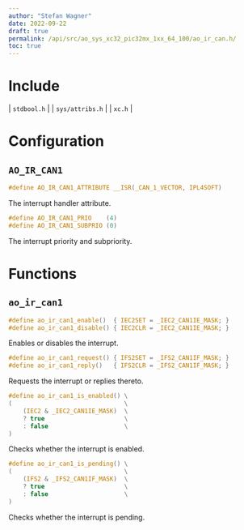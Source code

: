 ```yaml
---
author: "Stefan Wagner"
date: 2022-09-22
draft: true
permalink: /api/src/ao_sys_xc32_pic32mx_1xx_64_100/ao_ir_can.h/
toc: true
---
```


# Include

| `stdbool.h` |
| `sys/attribs.h` |
| `xc.h` |

# Configuration

## `AO_IR_CAN1`

```c
#define AO_IR_CAN1_ATTRIBUTE __ISR(_CAN_1_VECTOR, IPL4SOFT)
```

The interrupt handler attribute.

```c
#define AO_IR_CAN1_PRIO    (4)
#define AO_IR_CAN1_SUBPRIO (0)
```

The interrupt priority and subpriority.

# Functions

## `ao_ir_can1`

```c
#define ao_ir_can1_enable()  { IEC2SET = _IEC2_CAN1IE_MASK; }
#define ao_ir_can1_disable() { IEC2CLR = _IEC2_CAN1IE_MASK; }
```

Enables or disables the interrupt.

```c
#define ao_ir_can1_request() { IFS2SET = _IFS2_CAN1IF_MASK; }
#define ao_ir_can1_reply()   { IFS2CLR = _IFS2_CAN1IF_MASK; }
```

Requests the interrupt or replies thereto.

```c
#define ao_ir_can1_is_enabled() \
(                               \
    (IEC2 & _IEC2_CAN1IE_MASK)  \
    ? true                      \
    : false                     \
)
```

Checks whether the interrupt is enabled.

```c
#define ao_ir_can1_is_pending() \
(                               \
    (IFS2 & _IFS2_CAN1IF_MASK)  \
    ? true                      \
    : false                     \
)
```

Checks whether the interrupt is pending.

